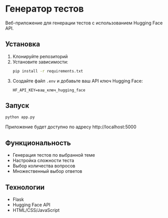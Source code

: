 # Генератор тестов

Веб-приложение для генерации тестов с использованием Hugging Face API.

## Установка

1. Клонируйте репозиторий
2. Установите зависимости:
   ```bash
   pip install -r requirements.txt
   ```
3. Создайте файл `.env` и добавьте ваш API ключ Hugging Face:
   ```
   HF_API_KEY=ваш_ключ_hugging_face
   ```

## Запуск

```bash
python app.py
```

Приложение будет доступно по адресу http://localhost:5000

## Функциональность

- Генерация тестов по выбранной теме
- Настройка сложности теста
- Выбор количества вопросов
- Множественный выбор ответов

## Технологии

- Flask
- Hugging Face API
- HTML/CSS/JavaScript 